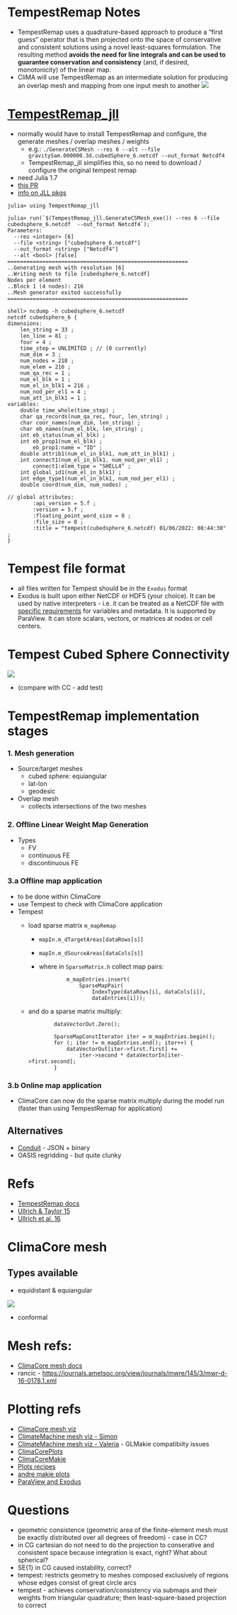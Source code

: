 # TempestRemap Notes
- TempestRemap uses a quadrature-based approach to produce a “first guess” operator that is then projected onto the space of conservative and consistent solutions using a novel least-squares formulation. The resulting method **avoids the need for line integrals and can be used to guarantee conservation and consistency** (and, if desired, monotonicity) of the linear map.
- CliMA will use TempestRemap as an intermediate solution for producing an overlap mesh and mapping from one input mesh to another
![](figures/tempest_cc_pipeline.png)

# [TempestRemap_jll](https://github.com/JuliaPackaging/Yggdrasil/tree/master/T/TempestRemap)
- normally would have to install TempestRemap and configure, the generate meshes / overlap meshes / weights
	- e.g.: `./GenerateCSMesh --res 6 --alt --file gravitySam.000000.3d.cubedSphere_6.netcdf --out_format Netcdf4`
	- TempestRemap_jll simplifies this, so no need to download / configure the original tempest remap 
- need Julia 1.7 
- [this PR](https://github.com/JuliaPackaging/Yggdrasil/pull/4174)
- [info on JLL pkgs](https://docs.binarybuilder.org/stable/jll/)
```
julia> using TempestRemap_jll

julia> run(`$(TempestRemap_jll.GenerateCSMesh_exe()) --res 6 --file cubedsphere_6.netcdf  --out_format Netcdf4`);
Parameters:
  --res <integer> [6] 
  --file <string> ["cubedsphere_6.netcdf"] 
  --out_format <string> ["Netcdf4"] 
  --alt <bool> [false] 
=========================================================
..Generating mesh with resolution [6]
..Writing mesh to file [cubedsphere_6.netcdf] 
Nodes per element
..Block 1 (4 nodes): 216
..Mesh generator exited successfully
=========================================================

shell> ncdump -h cubedsphere_6.netcdf
netcdf cubedsphere_6 {
dimensions:
	len_string = 33 ;
	len_line = 81 ;
	four = 4 ;
	time_step = UNLIMITED ; // (0 currently)
	num_dim = 3 ;
	num_nodes = 218 ;
	num_elem = 216 ;
	num_qa_rec = 1 ;
	num_el_blk = 1 ;
	num_el_in_blk1 = 216 ;
	num_nod_per_el1 = 4 ;
	num_att_in_blk1 = 1 ;
variables:
	double time_whole(time_step) ;
	char qa_records(num_qa_rec, four, len_string) ;
	char coor_names(num_dim, len_string) ;
	char eb_names(num_el_blk, len_string) ;
	int eb_status(num_el_blk) ;
	int eb_prop1(num_el_blk) ;
		eb_prop1:name = "ID" ;
	double attrib1(num_el_in_blk1, num_att_in_blk1) ;
	int connect1(num_el_in_blk1, num_nod_per_el1) ;
		connect1:elem_type = "SHELL4" ;
	int global_id1(num_el_in_blk1) ;
	int edge_type1(num_el_in_blk1, num_nod_per_el1) ;
	double coord(num_dim, num_nodes) ;

// global attributes:
		:api_version = 5.f ;
		:version = 5.f ;
		:floating_point_word_size = 8 ;
		:file_size = 0 ;
		:title = "tempest(cubedsphere_6.netcdf) 01/06/2022: 08:44:30" ;
}
```

# Tempest file format
- all files written for Tempest should be in the `Exodus` format
- Exodus is built upon either NetCDF or HDF5 (your choice). It can be used by native interpreters - i.e. it can be treated as a NetCDF file with [specific requirements](https://www.osti.gov/servlets/purl/6902151) for variables and metadata. It is supported by ParaView. It can store scalars, vectors, or matrices at nodes or cell centers.

# Tempest Cubed Sphere Connectivity
![](../figures/tempest_mesh.png)
- (compare with CC - add test)



# TempestRemap implementation stages
### 1. Mesh generation
- Source/target meshes
	- cubed sphere: equiangular
	- lat-lon
	- geodesic
- Overlap mesh
	- collects intersections of the two meshes

### 2. Offline Linear Weight Map Generation
- Types 
	- FV
	- continuous FE
	- discontinuous FE

### 3.a Offline map application
- to be done within ClimaCore
- use Tempest to check with ClimaCore application
- Tempest 
    - load sparse matrix `m_mapRemap`
        - `mapIn.m_dTargetAreas[dataRows[s]]`
        - `mapIn.m_dSourceAreas[dataCols[s]]`

        - where in `SparseMatrix.h` collect map pairs:
        ```
                    m_mapEntries.insert(
                        SparseMapPair(
                            IndexType(dataRows[i], dataCols[i]),
                            dataEntries[i]));
        ```

    - and do a sparse matrix multiply:
        ```
                dataVectorOut.Zero();

                SparseMapConstIterator iter = m_mapEntries.begin();
                for (; iter != m_mapEntries.end(); iter++) {
                    dataVectorOut[iter->first.first] +=
                        iter->second * dataVectorIn[iter->first.second];
                }
        ```
### 3.b Online map application
- ClimaCore can now do the sparse matrix multiply during the model run (faster than using TempestRemap for application)

## Alternatives
- [Conduit](https://llnl-conduit.readthedocs.io/en/latest/blueprint_mesh.html) - JSON + binary
- OASIS regridding - but quite clunky

# Refs 
- [TempestRemap docs](https://github.com/ClimateGlobalChange/tempestremap)
- [Ullrich & Taylor 15](https://journals.ametsoc.org/view/journals/mwre/143/6/mwr-d-14-00343.1.xml )
- [Ullrich et al. 16](https://journals.ametsoc.org/view/journals/mwre/144/4/mwr-d-15-0301.1.xml)

# ClimaCore mesh

## Types available
- equidistant & equiangular

![](https://www.researchgate.net/profile/R-Purser/publication/328748714/figure/fig1/AS:689703552557061@1541449549540/a-The-equidistant-gnomonic-grid-which-is-very-far-from-being-of-uniform-resolution.ppm)
- conformal 


# Mesh refs:
- [ClimaCore mesh docs](https://clima.github.io/ClimaCore.jl/dev/api/#Meshes
)
- rancic - https://journals.ametsoc.org/view/journals/mwre/145/3/mwr-d-16-0178.1.xml

# Plotting refs
- [ClimaCore mesh viz](https://gist.github.com/LenkaNovak/b9c4ea8906bd7a9452b0b4c11bda9dee)
- [ClimateMachine mesh viz - Simon](https://gist.github.com/simonbyrne/968fdc39e1e94542bda3b2cf574c6a93)
- [ClimateMachine mesh viz - Valeria](https://gist.github.com/valeriabarra/e92f165008492b3208e2110672a3cef3) - GLMakie compatibiity issues
- [ClimaCorePlots](https://github.com/CliMA/ClimaCore.jl/tree/main/lib/ClimaCorePlots#climacoreplots)
- [ClimaCoreMakie](https://github.com/CliMA/ClimaCore.jl/blob/4b9c60192ea6963e6794dfa42f0f2d1b1bbe6825/lib/ClimaCoreMakie/README.md)
- [Plots recipes](https://docs.juliaplots.org/latest/recipes/)
- [andre makie plots](https://github.com/LenkaNovak/earth_system_modelling_guide/blob/main/numerical_design/mesh/ClimateMachineGridInitStateViz.ipynb)
- [ParaView and Exodus](https://discourse.paraview.org/t/which-file-format-is-right-for-me/6633/2)

# Questions
- geometric consistence (geometric area of the finite-element mesh must be exactly distributed over all degrees of freedom) - case in CC?
- in CG cartesian do not need to do the projection to conserative and consistent space because integration is exact, right? What about spherical?
-  SE{1} in CG caused instability, correct?
- tempest: restricts geometry to meshes composed exclusively of regions whose edges consist of great circle arcs
- tempest - achieves conservation/consistency via submaps and their weights from triangular quadrature; then least-square-based projection to correct

